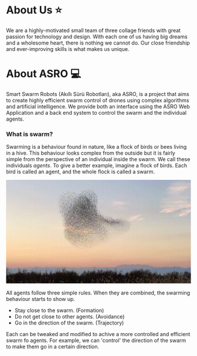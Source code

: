 # About Us ⭐️
We are a highly-motivated small team of three collage friends with great passion for technology and design. With each one of us having big dreams and a wholesome heart, there is nothing we cannot do. Our close friendship and ever-improving skills is what makes us unique.

# About ASRO 💻
Smart Swarm Robots (Akıllı Sürü Robotları), aka ASRO, is a project that aims to create highly efficient swarm control of drones using complex algorithms and artificial intelligence. We provide both an interface using the ASRO Web Application and a back end system to control the swarm and the individual agents.

### What is swarm?
Swarming is a behaviour found in nature, like a flock of birds or bees living in a hive. This behaviour looks complex from the outside but it is fairly simple from the perspective of an individual inside the swarm. We call these individuals *agents*. To give a better example, imagine a flock of birds. Each bird is called an agent, and the whole flock is called a swarm.

![Swarm of birds](./Resources/swarm_of_birds.gif)

All agents follow three simple rules. When they are combined, the swarming behaviour starts to show up.
* Stay close to the swarm. (Formation)
* Do not get close to other agents. (Avoidance)
* Go in the direction of the swarm. (Trajectory)

Each can be tweaked and modified to achive a more controlled and efficient swarm fo agents. For example, we can 'control' the direction of the swarm to make them go in a certain direction.
